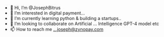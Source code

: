 - 👋 Hi, I’m @JosephBitrus
- 👀 I’m interested in digital payment...
- 🌱 I’m currently learning python & building a startups..
- 💞️ I’m looking to collaborate on Artificial ... Intelligence GPT-4 model etc
- 📫 How to reach me ...joseph@zynopay.com

<!---
JosephBitrus/JosephBitrus is a ✨ special ✨ repository because its `README.md` (this file) appears on your GitHub profile.
You can click the Preview link to take a look at your changes.
--->
